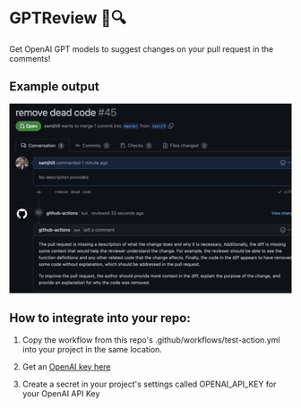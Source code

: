 # GPTReview 🤖🔍

Get OpenAI GPT models to suggest changes on your pull request in the comments!

## Example output

![example review](./images/example.png)

## How to integrate into your repo:

1. Copy the workflow from this repo's .github/workflows/test-action.yml into your project in the same location.


2. Get an [OpenAI key here](https://openai.com/api/)


3. Create a secret in your project's settings called OPENAI_API_KEY for your OpenAI API Key
